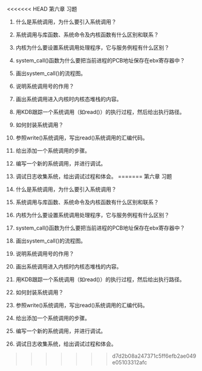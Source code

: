 <<<<<<< HEAD
第六章 习题

1.  什么是系统调用，为什么要引入系统调用？

2.  系统调用与库函数、系统命令及内核函数有什么区别和联系？

3.  内核为什么要设置系统调用处理程序，它与服务例程有什么区别？

4.  system_call()函数为什么要把当前进程的PCB地址保存在ebx寄存器中？

5.  画出system_call()的流程图。

6.  说明系统调用号的作用？

7.  画出系统调用进入内核时内核态堆栈的内容。

8.  用KDB跟踪一个系统调用（如read()）的执行过程，然后给出执行路径。

9.  如何封装系统调用？

10. 参照write()系统调用，写出read()系统调用的汇编代码。

11. 给出添加一个系统调用的步骤。

12. 编写一个新的系统调用，并进行调试。

13. 调试日志收集系统，给出调试过程和体会。
=======
第六章 习题

1.  什么是系统调用，为什么要引入系统调用？

2.  系统调用与库函数、系统命令及内核函数有什么区别和联系？

3.  内核为什么要设置系统调用处理程序，它与服务例程有什么区别？

4.  system_call()函数为什么要把当前进程的PCB地址保存在ebx寄存器中？

5.  画出system_call()的流程图。

6.  说明系统调用号的作用？

7.  画出系统调用进入内核时内核态堆栈的内容。

8.  用KDB跟踪一个系统调用（如read()）的执行过程，然后给出执行路径。

9.  如何封装系统调用？

10. 参照write()系统调用，写出read()系统调用的汇编代码。

11. 给出添加一个系统调用的步骤。

12. 编写一个新的系统调用，并进行调试。

13. 调试日志收集系统，给出调试过程和体会。
>>>>>>> d7d2b08a247371c5ff6efb2ae049e05103312afc
